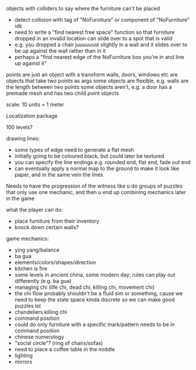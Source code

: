 objects with colliders to say where the furniture can't be placed
- detect collision with tag of "NoFurniture" or component of "NoFurniture" idk
- need to write a "find nearest free space" function so that furniture dropped in an invalid location can slide over to a spot that is valid
 - e.g. you dropped a chair juuuuuust slightly in a wall and it slides over to be up against the wall rather than in it
 - perhaps a "find nearest edge of the NoFurniture box you're in and line up against it"

points are just an object with a transform
walls, doors, windows etc are objects that take two points as args
some objects are flexible, e.g. walls are the length between two points
some objects aren't, e.g. a door has a premade mesh and has two child point objects

scale: 10 units = 1 meter

Localization package

100 levels?

drawing lines:
- some types of edge need to generate a flat mesh
- initially going to be coloured black, but could later be textured
- you can specify the line endings e.g. rounded end, flat end, fade out end
- can eventually apply a normal map to the ground to make it look like paper, and in the same vein the lines

Needs to have the progression of the witness
like u do groups of puzzles that only use one mechanic, and then u end up combining mechanics later in the game

what the player can do:
- place furniture from their inventory
- knock down certain walls?

game mechanics:
- ying yang/balance
- ba gua
- elements/colors/shapes/direction
 - kitchen is fire
- some levels in ancient china, some modern day; rules can play out differently (e.g. ba gua)
- managing chi (life chi, dead chi, killing chi, movement chi)
 - the chi flow probably shouldn't be a fluid sim or something, cause we need to keep the state space kinda discrete so we can make good puzzles lol
 - chandeliers killing chi
- command position
 - could do only furniture with a specific mark/pattern needs to be in command position
- chinese numerology
- "social circle"? (ring of chairs/sofas)
 - need to place a coffee table in the middle
- lighting
- mirrors
